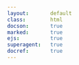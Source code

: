 ```yaml
---
layout:       default
class:        html
docson:       true
marked:       true
ejs:          true
superagent:   true
docref:       true
---
```


<div data-doc-ref='http://references.taskcluster.net/taskcluster-treeherder/v1/exchanges.json'></div>
